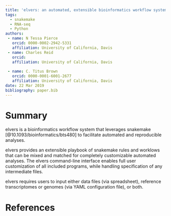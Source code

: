 ```yaml
---
title: 'elvers: an automated, extensible bioinformatics workflow system'
tags:
  - snakemake 
  - RNA-seq
  - Python
authors:
 - name: N Tessa Pierce
   orcid: 0000-0002-2942-5331 
   affiliation: University of California, Davis
 - name: Charles Reid
   orcid:
   affiliation: University of California, Davis
   
 - name: C. Titus Brown
   orcid: 0000-0001-6001-2677
   affiliation: University of California, Davis
date: 22 Mar 2019
bibliography: paper.bib
---
```


# Summary

elvers is a bioinformatics workflow system that leverages snakemake 
[@10.1093/bioinformatics/bts480] to facilitate automated and reproducible analyses.

elvers provides an extensible playbook of snakemake rules and worklows that 
can be mixed and matched for completely customizable automated analyses.
The elvers command-line interface enables full user customization of all
included programs, while handling specification of any intermediate files.

elvers requires users to input either data files (via spreadsheet), reference
transcriptomes or genomes (via YAML configuration file), or both.

# References
